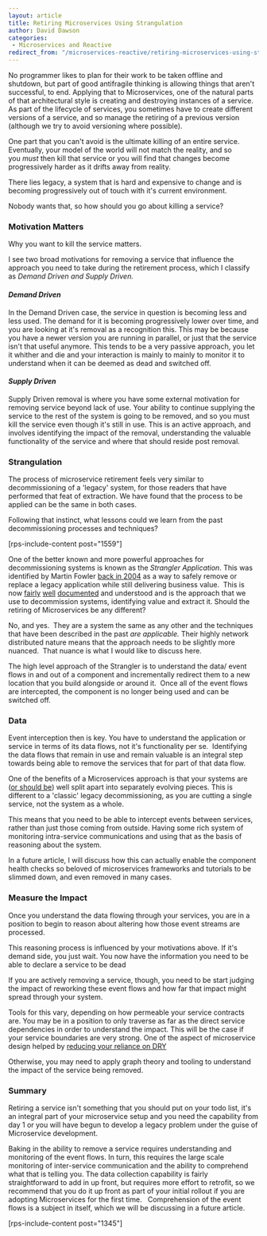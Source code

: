 ```yaml
---
layout: article
title: Retiring Microservices Using Strangulation
author: David Dawson
categories:
 - Microservices and Reactive
redirect_from: "/microservices-reactive/retiring-microservices-using-strangulation.html"
---
```


No programmer likes to plan for their work to be taken offline and shutdown, but part of good antifragile thinking is allowing things that aren't successful, to end. Applying that to Microservices, one of the natural parts of that architectural style is creating and destroying instances of a service. As part of the lifecycle of services, you sometimes have to create different versions of a service, and so manage the retiring of a previous version (although we try to avoid versioning where possible).

One part that you can't avoid is the ultimate killing of an entire service. Eventually, your model of the world will not match the reality, and so you <em>must</em> then kill that service or you will find that changes become progressively harder as it drifts away from reality.

There lies legacy, a system that is hard and expensive to change and is becoming progressively out of touch with it's current environment.

Nobody wants that, so how should you go about killing a service?
<h3>Motivation Matters</h3>
Why you want to kill the service matters.

I see two broad motivations for removing a service that influence the approach you need to take during the retirement process, which I classify as <em>Demand Driven and Supply Driven.</em>
<h4><em>Demand Driven</em></h4>
In the Demand Driven case, the service in question is becoming less and less used. The demand for it is becoming progressively lower over time, and you are looking at it's removal as a recognition this. This may be because you have a newer version you are running in parallel, or just that the service isn't that useful anymore. This tends to be a very passive approach, you let it whither and die and your interaction is mainly to mainly to monitor it to understand when it can be deemed as dead and switched off.
<h4><em>Supply Driven</em></h4>
Supply Driven removal is where you have some external motivation for removing service beyond lack of use. Your ability to continue supplying the service to the rest of the system is going to be removed, and so you must kill the service even though it's still in use. This is an active approach, and involves identifying the impact of the removal, understanding the valuable functionality of the service and where that should reside post removal.
<h3>Strangulation</h3>
The process of microservice retirement feels very similar to decommissioning of a 'legacy' system, for those readers that have performed that feat of extraction. We have found that the process to be applied can be the same in both cases.

Following that instinct, what lessons could we learn from the past decommissioning processes and techniques?

[rps-include-content post="1559"]

One of the better known and more powerful approaches for decommissioning systems is known as the <em>Strangler Application</em>. This was identified by Martin Fowler <a href="http://www.martinfowler.com/bliki/StranglerApplication.html" target="_blank">back in 2004</a> as a way to safely remove or replace a legacy application while still delivering business value.  This is now <a href="http://paulhammant.com/2013/07/14/legacy-application-strangulation-case-studies/" target="_blank">fairly</a> <a href="http://agilefromthegroundup.blogspot.co.uk/2011/03/strangulation-pattern-of-choice-for.html" target="_blank">well</a> <a href="http://cdn.pols.co.uk/papers/agile-approach-to-legacy-systems.pdf" target="_blank">documented</a> and understood and is the approach that we use to decommission systems, identifying value and extract it. Should the retiring of Microservices be any different?

No, and yes.  They are a system the same as any other and the techniques that have been described in the past <em>are applicable. </em>Their highly network distributed nature means that the approach needs to be slightly more nuanced.  That nuance is what I would like to discuss here.

The high level approach of the Strangler is to understand the data/ event flows in and out of a component and incrementally redirect them to a new location that you build alongside or around it.  Once all of the event flows are intercepted, the component is no longer being used and can be switched off.
<h3>Data</h3>
Event interception then is key. You have to understand the application or service in terms of its data flows, not it's functionality per se.  Identifying the data flows that remain in use and remain valuable is an integral step towards being able to remove the services that for part of that data flow.

One of the benefits of a Microservices approach is that your systems are (<a title="Approaching the Design of a Microservices Based Architecture" href="http://www.simplicityitself.com/learning/the-life-preserver/approaching-the-design-of-a-microservices-based-architecture/" target="_blank">or should be</a>) well split apart into separately evolving pieces. This is different to a 'classic' legacy decommissioning, as you are cutting a single service, not the system as a whole.

This means that you need to be able to intercept events between services, rather than just those coming from outside. Having some rich system of monitoring intra-service communications and using that as the basis of reasoning about the system.

In a future article, I will discuss how this can actually enable the component health checks so beloved of microservices frameworks and tutorials to be slimmed down, and even removed in many cases.
<h3>Measure the Impact</h3>
Once you understand the data flowing through your services, you are in a position to begin to reason about altering how those event streams are processed.

This reasoning process is influenced by your motivations above. If it's demand side, you just wait. You now have the information you need to be able to declare a service to be dead

If you are actively removing a service, though, you need to be start judging the impact of reworking these event flows and how far that impact might spread through your system.

Tools for this vary, depending on how permeable your service contracts are. You may be in a position to only traverse as far as the direct service dependencies in order to understand the impact. This will be the case if your service boundaries are very strong. One of the aspect of microservice design helped by <a title="Development by Slogan:Part 1, Really DRY" href="http://www.simplicityitself.com/our-team/development-by-slogan-dry-part1/">reducing your reliance on DRY</a>

Otherwise, you may need to apply graph theory and tooling to understand the impact of the service being removed.
<h3>Summary</h3>
Retiring a service isn't something that you should put on your todo list, it's an integral part of your microservice setup and you need the capability from day 1 or you will have begun to develop a legacy problem under the guise of Microservice development.

Baking in the ability to remove a service requires understanding and monitoring of the event flows. In turn, this requires the large scale monitoring of inter-service communication and the ability to comprehend what that is telling you. The data collection capability is fairly straightforward to add in up front, but requires more effort to retrofit, so we recommend that you do it up front as part of your initial rollout if you are adopting Microservices for the first time.   Comprehension of the event flows is a subject in itself, which we will be discussing in a future article.

[rps-include-content post="1345"]